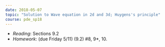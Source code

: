```yaml
---
date: 2018-05-07
topic: "Solution to Wave equation in 2d and 3d; Huygens's principle"
course: pde_sp18
---
```


- *Reading*: Sections 9.2
- *Homework*: (due Friday 5/11) (9.2) #8, 9\*, 10.
